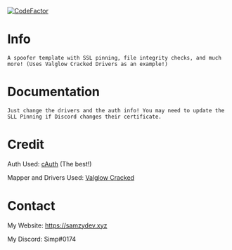 [![CodeFactor](https://www.codefactor.io/repository/github/yungsamzy/spoofer-template/badge)](https://www.codefactor.io/repository/github/yungsamzy/spoofer-template)

# Info

```
A spoofer template with SSL pinning, file integrity checks, and much more! (Uses Valglow Cracked Drivers as an example!)
```


# Documentation
```
Just change the drivers and the auth info! You may need to update the SLL Pinning if Discord changes their certificate.
```

# Credit

Auth Used: [cAuth](https://cauth.me) (The best!)

Mapper and Drivers Used: [Valglow Cracked](https://github.com/HappyCatOfficial/ValGlowCracked)
# Contact

My Website: https://samzydev.xyz

My Discord: Simp#0174
